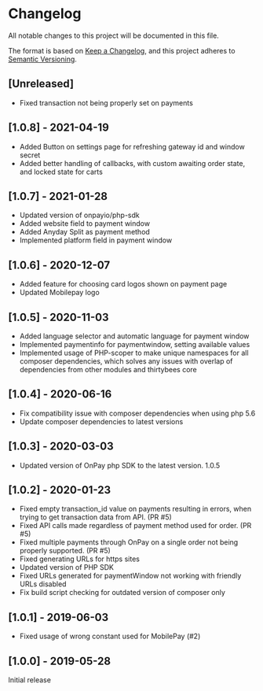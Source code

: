 # Changelog
All notable changes to this project will be documented in this file.

The format is based on [Keep a Changelog](https://keepachangelog.com/en/1.0.0/),
and this project adheres to [Semantic Versioning](https://semver.org/spec/v2.0.0.html).

## [Unreleased]
- Fixed transaction not being properly set on payments

## [1.0.8] - 2021-04-19
- Added Button on settings page for refreshing gateway id and window secret
- Added better handling of callbacks, with custom awaiting order state, and locked state for carts

## [1.0.7] - 2021-01-28
- Updated version of onpayio/php-sdk
- Added website field to payment window
- Added Anyday Split as payment method
- Implemented platform field in payment window

## [1.0.6] - 2020-12-07
- Added feature for choosing card logos shown on payment page
- Updated Mobilepay logo

## [1.0.5] - 2020-11-03
- Added language selector and automatic language for payment window
- Implemented paymentinfo for paymentwindow, setting available values
- Implemented usage of PHP-scoper to make unique namespaces for all composer dependencies, which solves any issues with overlap of dependencies from other modules and thirtybees core

## [1.0.4] - 2020-06-16
- Fix compatibility issue with composer dependencies when using php 5.6
- Update composer dependencies to latest versions

## [1.0.3] - 2020-03-03
- Updated version of OnPay php SDK to the latest version. 1.0.5

## [1.0.2] - 2020-01-23
- Fixed empty transaction_id value on payments resulting in errors, when trying to get transaction data from API. (PR #5)
- Fixed API calls made regardless of payment method used for order. (PR #5)
- Fixed multiple payments through OnPay on a single order not being properly supported. (PR #5)
- Fixed generating URLs for https sites
- Updated version of PHP SDK
- Fixed URLs generated for paymentWindow not working with friendly URLs disabled
- Fix build script checking for outdated version of composer only

## [1.0.1] - 2019-06-03
- Fixed usage of wrong constant used for MobilePay (#2)

## [1.0.0] - 2019-05-28
Initial release
